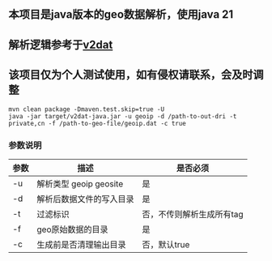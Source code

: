 ## 本项目是java版本的geo数据解析，使用java 21

## 解析逻辑参考于[v2dat](https://github.com/urlesistiana/v2dat)

## 该项目仅为个人测试使用，如有侵权请联系，会及时调整

```shell
mvn clean package -Dmaven.test.skip=true -U
java -jar target/v2dat-java.jar -u geoip -d /path-to-out-dri -t private,cn -f /path-to-geo-file/geoip.dat -c true
```

### 参数说明

| 参数 | 描述                     | 是否必须           |
|----|------------------------|----------------|
| -u | 解析类型    geoip  geosite | 是              |
| -d | 解析后数据文件的写入目录           | 是              |
| -t | 过滤标识                   | 否，不传则解析生成所有tag |
| -f | geo原始数据的目录             | 是              |
| -c | 生成前是否清理输出目录            | 否，默认true       |